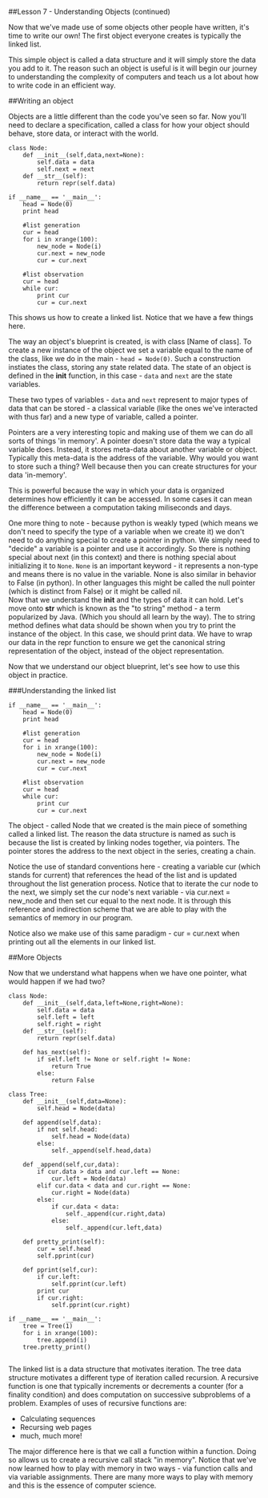 ##Lesson 7 - Understanding Objects (continued)

Now that we've made use of some objects other people have written, it's time to write our own!  The first object everyone creates is typically the linked list.

This simple object is called a data structure and it will simply store the data you add to it.  The reason such an object is useful is it will begin our journey to understanding the complexity of computers and teach us a lot about how to write code in an efficient way.  

##Writing an object

Objects are a little different than the code you've seen so far.  Now you'll need to declare a specification, called a class for how your object should behave, store data, or interact with the world.  

```
class Node:
	def __init__(self,data,next=None):
		self.data = data
		self.next = next
	def __str__(self):
		return repr(self.data)

if __name__ == '__main__':
	head = Node(0)
	print head

	#list generation
	cur = head
	for i in xrange(100):
		new_node = Node(i)
		cur.next = new_node
		cur = cur.next
	
	#list observation
	cur = head
	while cur:
		print cur
		cur = cur.next
```

This shows us how to create a linked list.  Notice that we have a few things here.  

The way an object's blueprint is created, is with class [Name of class].  To create a new instance of the object we set a variable equal to the name of the class, like we do in the main - `head = Node(0)`.  Such a construction instiates the class, storing any state related data.  The state of an object is defined in the __init__ function, in this case - `data` and `next` are the state variables.  

These two types of variables - `data` and `next` represent to major types of data that can be stored - a classical variable (like the ones we've interacted with thus far) and a new type of variable, called a pointer.  

Pointers are a very interesting topic and making use of them we can do all sorts of things 'in memory'.  A pointer doesn't store data the way a typical variable does.  Instead, it stores meta-data about another variable or object.  Typically this meta-data is the address of the variable.  Why would you want to store such a thing?  Well because then you can create structures for your data 'in-memory'.  

This is powerful because the way in which your data is organized determines how efficiently it can be accessed.  In some cases it can mean the difference between a computation taking miliseconds and days.  

One more thing to note - because python is weakly typed (which means we don't need to specify the type of a variable when we create it) we don't need to do anything special to create a pointer in python.  We simply need to "decide" a variable is a pointer and use it accordingly.  So there is nothing special about next (in this context) and there is nothing special about initializing it to `None`.  `None` is an important keyword - it represents a non-type and means there is no value in the variable.  None is also similar in behavior to False (in python).  In other languages this might be called the null pointer (which is distinct from False) or it might be called nil.  
Now that we understand the __init__ and the types of data it can hold.  Let's move onto __str__ which is known as the "to string" method - a term popularized by Java.  (Which you should all learn by the way).  The to string method defines what data should be shown when you try to print the instance of the object.  In this case, we should print data.  We have to wrap our data in the repr function to ensure we get the canonical string representation of the object, instead of the object representation.  

Now that we understand our object blueprint, let's see how to use this object in practice.


###Understanding the linked list
```
if __name__ == '__main__':
	head = Node(0)
	print head

	#list generation
	cur = head
	for i in xrange(100):
		new_node = Node(i)
		cur.next = new_node
		cur = cur.next
	
	#list observation
	cur = head
	while cur:
		print cur
		cur = cur.next

```

The object - called Node that we created is the main piece of something called a linked list.  The reason the data structure is named as such is because the list is created by linking nodes together, via pointers.  The pointer stores the address to the next object in the series, creating a chain.  

Notice the use of standard conventions here - creating a variable cur (which stands for current) that references the head of the list and is updated throughout the list generation process.  Notice that to iterate the cur node to the next, we simply set the cur node's next variable - via cur.next = new_node and then set cur equal to the next node.  It is through this reference and indirection scheme that we are able to play with the semantics of memory in our program.

Notice also we make use of this same paradigm - cur = cur.next when printing out all the elements in our linked list.

##More Objects

Now that we understand what happens when we have one pointer, what would happen if we had two?

```
class Node:
    def __init__(self,data,left=None,right=None):
        self.data = data
        self.left = left
        self.right = right
    def __str__(self):
        return repr(self.data)

    def has_next(self):
        if self.left != None or self.right != None:
            return True
        else:
            return False
        
class Tree:
    def __init__(self,data=None):
        self.head = Node(data)

    def append(self,data):
        if not self.head:
            self.head = Node(data)
        else:
            self._append(self.head,data)

    def _append(self,cur,data):
        if cur.data > data and cur.left == None:
            cur.left = Node(data)
        elif cur.data < data and cur.right == None:
            cur.right = Node(data)
        else:
            if cur.data < data:
                self._append(cur.right,data)
            else:
                self._append(cur.left,data)
                        
    def pretty_print(self):
        cur = self.head
        self.pprint(cur)

    def pprint(self,cur):
        if cur.left:
            self.pprint(cur.left)
        print cur
        if cur.right:
            self.pprint(cur.right)

if __name__ == '__main__':
    tree = Tree(1)
    for i in xrange(100):
        tree.append(i)
    tree.pretty_print()	
	
```

The linked list is a data structure that motivates iteration.  The tree data structure motivates a different type of iteration called recursion.  A recursive function is one that typically increments or decrements a counter (for a finality condition) and does computation on successive subproblems of a problem.  Examples of uses of recursive functions are:

* Calculating sequences
* Recursing web pages
* much, much more!

The major difference here is that we call a function within a function.  Doing so allows us to create a recursive call stack "in memory".  Notice that we've now learned how to play with memory in two ways - via function calls and via variable assignments.  There are many more ways to play with memory and this is the essence of computer science.  






